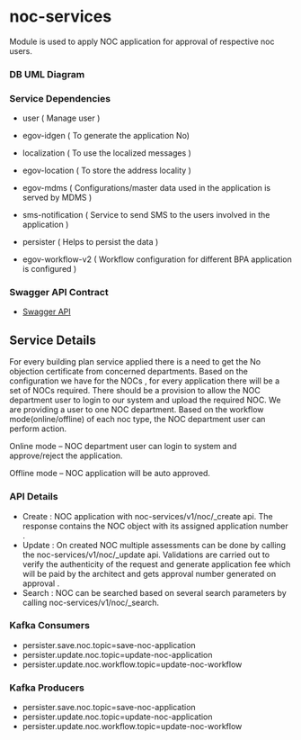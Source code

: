 
# noc-services

Module is used to apply NOC application for approval of respective noc users.


### DB UML Diagram



### Service Dependencies

- user  ( Manage user )

- egov-idgen ( To generate the application No)

- localization ( To use the localized messages )

- egov-location ( To store the address locality )

- egov-mdms ( Configurations/master data used in the application is served by MDMS )

- sms-notification ( Service to send SMS to the users involved in the application )

- persister ( Helps to persist the data  )

- egov-workflow-v2 ( Workflow configuration for different BPA application is configured )

### Swagger API Contract

 - [Swagger API](https://github.com/egovernments/municipal-services/blob/Noc-Contract/docs/noc/noc-v-1.0.0.yaml)


## Service Details

For every building plan service applied there is a need to get the No objection certificate from concerned departments. Based on the  configuration we have for the NOCs , for every application there will be a set of NOCs required. There should be a provision to allow the NOC department user to login to our system and upload the required NOC. We are providing a user to one NOC department. Based on the workflow mode(online/offline) of each noc type, the NOC department user can perform action. 

Online mode – NOC department user can login to system and approve/reject the application.

Offline mode – NOC application will be auto approved.

### API Details
- Create : NOC application with noc-services/v1/noc/_create api.
The response contains the NOC object with its assigned application number .
- Update : On created NOC multiple assessments can be done by calling the noc-services/v1/noc/_update api. Validations are carried out to verify the authenticity of the request and generate application fee which will be paid by the architect and gets approval number generated on approval .
- Search : NOC can be searched based on several search parameters by calling noc-services/v1/noc/_search.

### Kafka Consumers
- persister.save.noc.topic=save-noc-application
- persister.update.noc.topic=update-noc-application
- persister.update.noc.workflow.topic=update-noc-workflow


### Kafka Producers
- persister.save.noc.topic=save-noc-application
- persister.update.noc.topic=update-noc-application
- persister.update.noc.workflow.topic=update-noc-workflow


